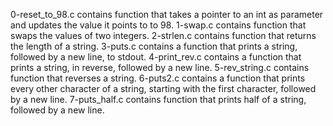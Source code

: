 0-reset_to_98.c contains function that takes a pointer to an int as parameter and updates the value it points to to 98.
1-swap.c contains function that swaps the values of two integers.
2-strlen.c contains function that returns the length of a string.
3-puts.c contains a  function that prints a string, followed by a new line, to stdout.
4-print_rev.c contains a function that prints a string, in reverse, followed by a new line.
5-rev_string.c contains function that reverses a string.
6-puts2.c contains a function that prints every other character of a string, starting with the first character, followed by a new line.
7-puts_half.c contains function that prints half of a string, followed by a new line.


